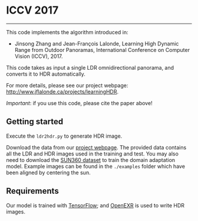 # ICCV 2017
-------

This code implements the algorithm introduced in:

* Jinsong Zhang and Jean-François Lalonde, Learning High Dynamic Range from Outdoor Panoramas, International Conference on Computer Vision (ICCV), 2017.

This code takes as input a single LDR omnidirectional panorama, and converts it to HDR automatically.

For more details, please see our project webpage: http://www.jflalonde.ca/projects/learningHDR.

*Important*: if you use this code, please cite the paper above!


## Getting started
Execute the `ldr2hdr.py` to generate HDR image.

Download the data from our [project webpage](http://www.jflalonde.ca/projects/learningHDR).
The provided data contains all the LDR and HDR images used in the training and test. 
You may also need to download the [SUN360 dataset](http://vision.princeton.edu/projects/2012/SUN360/) to train the domain adaptation model. Example images can be found in the `./examples` folder which have been aligned by centering the sun.


## Requirements
Our model is trained with [TensorFlow](https://www.tensorflow.org/); and [OpenEXR](http://www.openexr.com/) is used to write HDR images.
